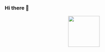 ### Hi there 👋


<div id="header" align="center">
  <img src="https://media0.giphy.com/media/6pUBXVTai18Iw/giphy.gif?cid=ecf05e47eudovji6va5pplblxktrqibnx6yr6j4izutxbceo&rid=giphy.gif" width="100" height="100"/>
</div>



<!--
**Andreas-Horvat/Andreas-Horvat** is a ✨ _special_ ✨ repository because its `README.md` (this file) appears on your GitHub profile.

Here are some ideas to get you started:

- 🔭 I’m currently working on ...
- 🌱 I’m currently learning ...
- 👯 I’m looking to collaborate on ...
- 🤔 I’m looking for help with ...
- 💬 Ask me about ...
- 📫 How to reach me: ...
- 😄 Pronouns: ...
- ⚡ Fun fact: ...
-->
